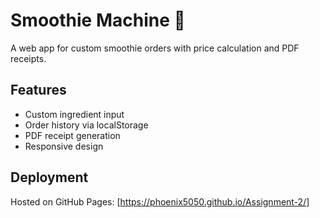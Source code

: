 # Smoothie Machine 🥤

A web app for custom smoothie orders with price calculation and PDF receipts.

## Features
- Custom ingredient input
- Order history via localStorage
- PDF receipt generation
- Responsive design

## Deployment
Hosted on GitHub Pages: [https://phoenix5050.github.io/Assignment-2/]
